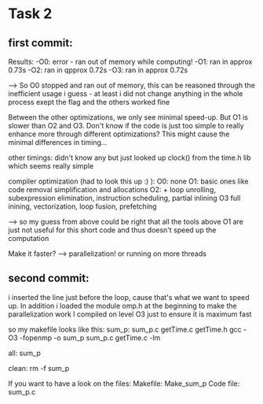 # Task 2


## first commit:
Results:
-O0: error - ran out of memory while computing!
-O1: ran in approx 0.73s
-O2: ran in qpprox 0.72s
-O3: ran in approx 0.72s 

--> So O0 stopped and ran out of memory, this can be reasoned through the inefficient usage i guess - at least i did not change anything in the whole process exept the flag and the others worked fine

Between the other optimizations, we only see minimal speed-up. But O1 is slower than O2 and O3. Don't know if the code is just too simple to really enhance more through different optimizations? This might cause the minimal differences in timing...


other timings: didn't know any but just looked up clock() from the time.h lib which seems really simple

compiler optimization (had to look this up :) ):
O0: none
O1: basic ones like code removal simplification and allocations
O2: + loop unrolling, subexpression elimination, instruction scheduling, partial inlining
O3 full inining, vectorization, loop fusion, prefetching

--> so my guess from above could be right that all the tools above O1 are just not useful for this short code and thus doesn't speed up the computation 

Make it faster? --> parallelization! or running on more threads


## second commit:
i inserted the line just before the loop, cause that's what we want to speed up. In addition i loaded the module omp.h at the beginning to make the parallelization work 
I compiled on level O3 just to ensure it is maximum fast


so my makefile looks like this:
sum_p: sum_p.c getTime.c getTime.h
        gcc -O3 -fopenmp -o sum_p sum_p.c getTime.c -lm

all: sum_p

clean:
        rm -f sum_p



If you want to have a look on the files: 
Makefile: Make_sum_p
Code file: sum_p.c
